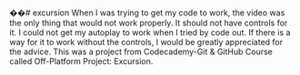 ��#   e x c u r s i o n 
 
 When I was trying to get my code to work, the video was the only thing that would not work properly. It should not have controls for it. I could not get my autoplay to work when I tried by code out. If there is a way for it to work without the controls, I would be greatly appreciated for the advice. This was a project from Codecademy-Git & GitHub Course called Off-Platform Project: Excursion.
